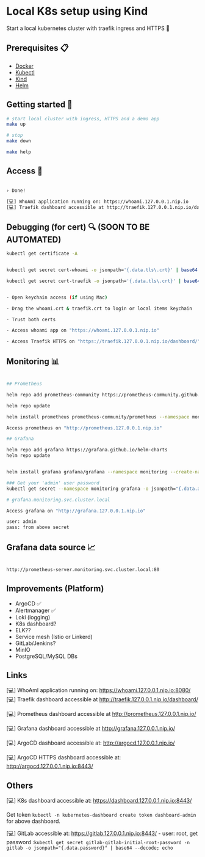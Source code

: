 # Local K8s setup using Kind

Start a local kubernetes cluster with traefik ingress and HTTPS 🚀

## Prerequisites 📋

- [Docker](https://docs.docker.com/install/)
- [Kubectl](https://kubernetes.io/docs/tasks/tools/install-kubectl/)
- [Kind](https://kind.sigs.k8s.io/docs/user/quick-start/#installation)
- [Helm](https://helm.sh/docs/intro/install/)

## Getting started 🚀

```bash
# start local cluster with ingress, HTTPS and a demo app
make up

# stop
make down

make help
```

## Access 🔑

```bash

› Done!

[💻] WhoAmI application running on: https://whoami.127.0.0.1.nip.io
[💻] Traefik dashboard accessible at http://traefik.127.0.0.1.nip.io/dashboard/ 
```

## Debugging (for cert) 🔍 (SOON TO BE AUTOMATED)

```bash
kubectl get certificate -A


kubectl get secret cert-whoami -o jsonpath='{.data.tls\.crt}' | base64 --decode > whoami.crt ## This cert verifies all the domains atm. 

kubectl get secret cert-traefik -o jsonpath='{.data.tls\.crt}' | base64 --decode > traefik.crt


- Open keychain access (if using Mac)

- Drag the whoami.crt & traefik.crt to login or local items keychain

- Trust both certs

- Access whoami app on "https://whoami.127.0.0.1.nip.io" 

- Access Traefik HTTPS on "https://traefik.127.0.0.1.nip.io/dashboard/"
```

## Monitoring 📊

```bash

## Prometheus

helm repo add prometheus-community https://prometheus-community.github.io/helm-charts

helm repo update

helm install prometheus prometheus-community/prometheus --namespace monitoring --create-namespace

Access prometheus on "http://prometheus.127.0.0.1.nip.io"

## Grafana

helm repo add grafana https://grafana.github.io/helm-charts
helm repo update


helm install grafana grafana/grafana --namespace monitoring --create-namespace

### Get your 'admin' user password 
kubectl get secret --namespace monitoring grafana -o jsonpath="{.data.admin-password}" | base64 --decode ; echo

# grafana.monitoring.svc.cluster.local

Access grafana on "http://grafana.127.0.0.1.nip.io"

user: admin
pass: from above secret
```

## Grafana data source 📈

```bash

http://prometheus-server.monitoring.svc.cluster.local:80

```

## Improvements (Platform)

- ArgoCD ✅
- Alertmanager ✅
- Loki (logging)
- K8s dashboard?
- ELK??
- Service mesh (Istio or Linkerd)
- GitLab/Jenkins?
- MinIO
- PostgreSQL/MySQL DBs

## Links

[💻] WhoAmI application running on: https://whoami.127.0.0.1.nip.io:8080/
[💻] Traefik dashboard accessible at http://traefik.127.0.0.1.nip.io/dashboard/ 

[💻] Prometheus dashboard accessible at http://prometheus.127.0.0.1.nip.io/ 

[💻] Grafana dashboard accessible at http://grafana.127.0.0.1.nip.io/ 

[💻] ArgoCD dashboard accessible at: http://argocd.127.0.0.1.nip.io/

[💻] ArgoCD HTTPS dashboard accessible at: http://argocd.127.0.0.1.nip.io:8443/


## Others

[💻] K8s dashboard accessible at: https://dashboard.127.0.0.1.nip.io:8443/

Get token `kubectl -n kubernetes-dashboard create token dashboard-admin` for above dashboard.

[💻] GitLab accessible at: https://gitlab.127.0.0.1.nip.io:8443/ - user: root, get password :`kubectl get secret gitlab-gitlab-initial-root-password -n gitlab -o jsonpath="{.data.password}" | base64 --decode; echo`

